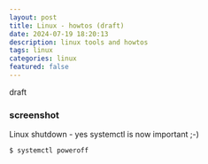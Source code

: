 ```yaml
---
layout: post
title: Linux - howtos (draft)
date: 2024-07-19 18:20:13
description: linux tools and howtos 
tags: linux
categories: linux
featured: false
---
```


draft

### screenshot

Linux shutdown - yes systemctl is now important ;-) 
````markup
$ systemctl poweroff
````



